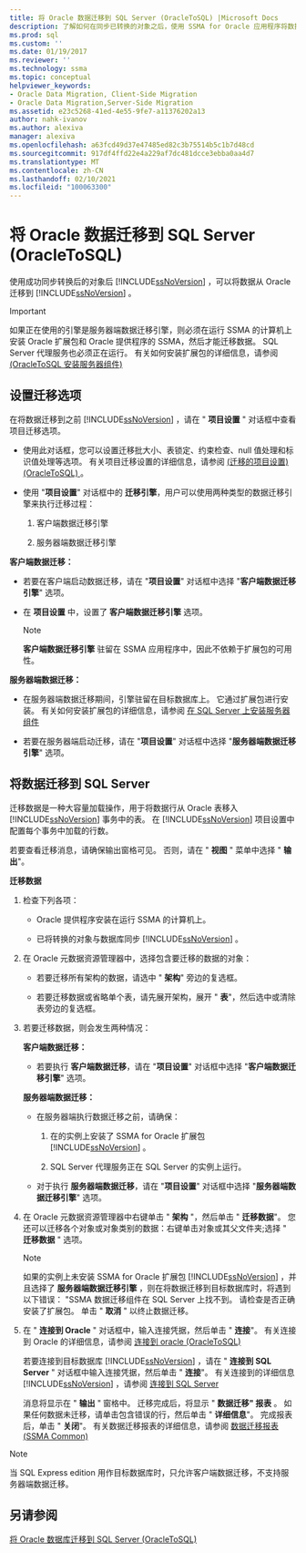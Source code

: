 ```yaml
---
title: 将 Oracle 数据迁移到 SQL Server (OracleToSQL) |Microsoft Docs
description: 了解如何在同步已转换的对象之后，使用 SSMA for Oracle 应用程序将数据从 Oracle 数据库迁移到 SQL Server。
ms.prod: sql
ms.custom: ''
ms.date: 01/19/2017
ms.reviewer: ''
ms.technology: ssma
ms.topic: conceptual
helpviewer_keywords:
- Oracle Data Migration, Client-Side Migration
- Oracle Data Migration,Server-Side Migration
ms.assetid: e23c5268-41ed-4e55-9fe7-a11376202a13
author: nahk-ivanov
ms.author: alexiva
manager: alexiva
ms.openlocfilehash: a63fcd49d37e47485ed82c3b75514b5c1b7d48cd
ms.sourcegitcommit: 917df4ffd22e4a229af7dc481dcce3ebba0aa4d7
ms.translationtype: MT
ms.contentlocale: zh-CN
ms.lasthandoff: 02/10/2021
ms.locfileid: "100063300"
---
```

# <a name="migrating-oracle-data-into-sql-server-oracletosql"></a>将 Oracle 数据迁移到 SQL Server (OracleToSQL)
使用成功同步转换后的对象后 [!INCLUDE[ssNoVersion](../../includes/ssnoversion-md.md)] ，可以将数据从 Oracle 迁移到 [!INCLUDE[ssNoVersion](../../includes/ssnoversion-md.md)] 。  
  
> [!IMPORTANT]  
> 如果正在使用的引擎是服务器端数据迁移引擎，则必须在运行 SSMA 的计算机上安装 Oracle 扩展包和 Oracle 提供程序的 SSMA，然后才能迁移数据。 SQL Server 代理服务也必须正在运行。 有关如何安装扩展包的详细信息，请参阅 [ (OracleToSQL 安装服务器组件) ](./installing-ssma-components-on-sql-server-oracletosql.md)  
  
## <a name="setting-migration-options"></a>设置迁移选项  
在将数据迁移到之前 [!INCLUDE[ssNoVersion](../../includes/ssnoversion-md.md)] ，请在 " **项目设置** " 对话框中查看项目迁移选项。  
  
-   使用此对话框，您可以设置迁移批大小、表锁定、约束检查、null 值处理和标识值处理等选项。 有关项目迁移设置的详细信息，请参阅 [ (迁移的项目设置)  (OracleToSQL) ](./project-settings-migration-oracletosql.md)。  
  
-   使用 "**项目设置**" 对话框中的 **迁移引擎**，用户可以使用两种类型的数据迁移引擎来执行迁移过程：  
  
    1.  客户端数据迁移引擎  
  
    2.  服务器端数据迁移引擎  
  
**客户端数据迁移：**  
  
-   若要在客户端启动数据迁移，请在 "**项目设置**" 对话框中选择 "**客户端数据迁移引擎**" 选项。  
  
-   在 **项目设置** 中，设置了 **客户端数据迁移引擎** 选项。  
  
    > [!NOTE]  
    > **客户端数据迁移引擎** 驻留在 SSMA 应用程序中，因此不依赖于扩展包的可用性。  
  
**服务器端数据迁移：**  
  
-   在服务器端数据迁移期间，引擎驻留在目标数据库上。 它通过扩展包进行安装。 有关如何安装扩展包的详细信息，请参阅 [在 SQL Server 上安装服务器组件](installing-ssma-components-on-sql-server-oracletosql.md)  
  
-   若要在服务器端启动迁移，请在 "**项目设置**" 对话框中选择 "**服务器端数据迁移引擎**" 选项。  
  
## <a name="migrating-data-to-sql-server"></a>将数据迁移到 SQL Server  
迁移数据是一种大容量加载操作，用于将数据行从 Oracle 表移入 [!INCLUDE[ssNoVersion](../../includes/ssnoversion-md.md)] 事务中的表。 在 [!INCLUDE[ssNoVersion](../../includes/ssnoversion-md.md)] 项目设置中配置每个事务中加载的行数。  
  
若要查看迁移消息，请确保输出窗格可见。 否则，请在 " **视图** " 菜单中选择 " **输出**"。  
  
**迁移数据**  
  
1.  检查下列各项：  
  
    -   Oracle 提供程序安装在运行 SSMA 的计算机上。  
  
    -   已将转换的对象与数据库同步 [!INCLUDE[ssNoVersion](../../includes/ssnoversion-md.md)] 。  
  
2.  在 Oracle 元数据资源管理器中，选择包含要迁移的数据的对象：  
  
    -   若要迁移所有架构的数据，请选中 " **架构**" 旁边的复选框。  
  
    -   若要迁移数据或省略单个表，请先展开架构，展开 " **表**"，然后选中或清除表旁边的复选框。  
  
3.  若要迁移数据，则会发生两种情况：  
  
    **客户端数据迁移：**  
  
    -   若要执行 **客户端数据迁移**，请在 "**项目设置**" 对话框中选择 "**客户端数据迁移引擎**" 选项。  
  
    **服务器端数据迁移：**  
  
    -   在服务器端执行数据迁移之前，请确保：  
  
        1.  在的实例上安装了 SSMA for Oracle 扩展包 [!INCLUDE[ssNoVersion](../../includes/ssnoversion-md.md)] 。  
  
        2.  SQL Server 代理服务正在 SQL Server 的实例上运行。  
  
    -   对于执行 **服务器端数据迁移**，请在 "**项目设置**" 对话框中选择 "**服务器端数据迁移引擎**" 选项。  
  
4.  在 Oracle 元数据资源管理器中右键单击 " **架构** "，然后单击 " **迁移数据**"。 您还可以迁移各个对象或对象类别的数据：右键单击对象或其父文件夹;选择 " **迁移数据** " 选项。  
  
    > [!NOTE]  
    > 如果的实例上未安装 SSMA for Oracle 扩展包 [!INCLUDE[ssNoVersion](../../includes/ssnoversion-md.md)] ，并且选择了 **服务器端数据迁移引擎** ，则在将数据迁移到目标数据库时，将遇到以下错误： "SSMA 数据迁移组件在 SQL Server 上找不到。 请检查是否正确安装了扩展包。 单击 " **取消** " 以终止数据迁移。  
  
5.  在 " **连接到 Oracle** " 对话框中，输入连接凭据，然后单击 " **连接**"。 有关连接到 Oracle 的详细信息，请参阅 [连接到 oracle &#40;OracleToSQL&#41;](../../ssma/oracle/connect-to-oracle-oracletosql.md)  
  
    若要连接到目标数据库 [!INCLUDE[ssNoVersion](../../includes/ssnoversion-md.md)] ，请在 " **连接到 SQL Server** " 对话框中输入连接凭据，然后单击 " **连接**"。 有关连接到的详细信息 [!INCLUDE[ssNoVersion](../../includes/ssnoversion-md.md)] ，请参阅 [连接到 SQL Server](../sybase/connecting-to-sql-server-sybasetosql.md)  
  
    消息将显示在 " **输出** " 窗格中。 迁移完成后，将显示 " **数据迁移" 报表** 。 如果任何数据未迁移，请单击包含错误的行，然后单击 " **详细信息**"。 完成报表后，单击 " **关闭**"。 有关数据迁移报表的详细信息，请参阅 [数据迁移报表 (SSMA Common) ](../sybase/data-migration-report-sybasetosql.md)  
  
> [!NOTE]  
> 当 SQL Express edition 用作目标数据库时，只允许客户端数据迁移，不支持服务器端数据迁移。  
  
## <a name="see-also"></a>另请参阅  
[将 Oracle 数据库迁移到 SQL Server &#40;OracleToSQL&#41;](../../ssma/oracle/migrating-oracle-databases-to-sql-server-oracletosql.md)  
